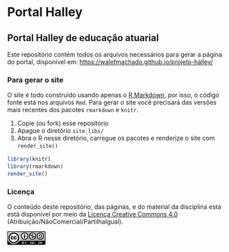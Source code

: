 # Portal Halley

## Portal Halley de educação atuarial

Este repositório contém todos os arquivos
necessários para gerar a página do portal, disponível em: https://walefmachado.github.io/projeto-halley/ 

### Para gerar o site

O site é todo construído usando apenas o [R Markdown][], por isso, o
código fonte está nos arquivos `Rmd`. Para gerar o site você precisará
das versões mais recentes dos pacotes `rmarkdown` e `knitr`.

1. Copie (ou fork) esse repositório
2. Apague o diretório `site_libs/`
3. Abra o R nesse diretório, carregue os pacotes e renderize o site com
   `render_site()`
```r
library(knitr)
library(rmarkdown)
render_site()
```

### Licença

O conteúdo deste repositório, das páginas, e do material da disciplina
está está disponível por meio da [Licença Creative Commons 4.0][]
(Atribuição/NãoComercial/PartilhaIgual).

![Licença Creative Commons 4.0](img/CC_by-nc-sa_88x31.png)


[Licença Creative Commons 4.0]: https://creativecommons.org/licenses/by-nc-sa/4.0/deed.pt_BR
[R Markdown]: http://rmarkdown.rstudio.com

